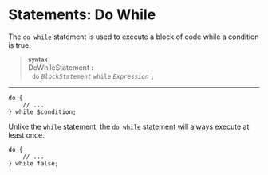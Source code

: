 # Statements: Do While

The `do while` statement is used to execute a block of code while a condition is true.

> <sub>**syntax**</sub>\
> DoWhileStatement **:**\
> &nbsp;&nbsp;`do` *`BlockStatement`* `while` *`Expression`* `;`

---

```
do {
    // ...
} while $condition;
```

Unlike the `while` statement, the `do while` statement will always execute at least once.

```
do {
    // ...
} while false;
```
